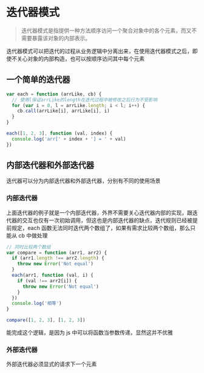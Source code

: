# 迭代器模式

> 迭代器模式是指提供一种方法顺序访问一个聚合对象中的各个元素，而又不需要暴露该对象的内部表示。

迭代器模式可以把迭代的过程从业务逻辑中分离出来，在使用迭代器模式之后，即使不关心对象的内部构造，也可以按顺序访问其中每个元素

## 一个简单的迭代器

```javascript
var each = function (arrLike, cb) {
  // 使用l保证arrLike的length在迭代过程中被修改之后行为不受影响
  for (var i = 0, l = arrLike.length; i < l; i++) {
    cb.call(arrLike[i], arrLike[i], i)
  }
}

each([1, 2, 3], function (val, index) {
  console.log('arr[' + index + '] = ' + val)
})
```

## 内部迭代器和外部迭代器

迭代器可以分为内部迭代器和外部迭代器，分别有不同的使用场景

### 内部迭代器

上面迭代器的例子就是一个内部迭代器，外界不需要关心迭代器内部的实现，跟迭代器的交互也仅有一次初始调用，但这也是内部迭代器的缺点，迭代规则已经被提前规定，each 函数无法同时迭代两个数组了，如果有需求比较两个数组，那么只能从 cb 中做处理

```javascript
// 同时比较两个数组
var compare = function (arr1, arr2) {
  if (arr1.length !== arr2.length) {
    throw new Error('Not equal')
  }
  each(arr1, function (val, i) {
    if (val !== arr2[i]) {
      throw new Error('Not equal')
    }
  })
  console.log('相等')
}

compare([1, 2, 3], [1, 2, 3])
```

能完成这个逻辑，是因为 js 中可以将函数当参数传递，显然这并不优雅

### 外部迭代器

外部迭代器必须显式的请求下一个元素
